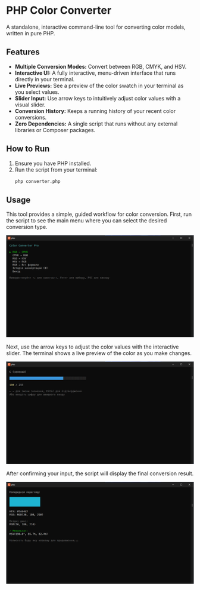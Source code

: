 # PHP Color Converter

A standalone, interactive command-line tool for converting color models, written in pure PHP.

## Features

- **Multiple Conversion Modes:** Convert between RGB, CMYK, and HSV.
- **Interactive UI:** A fully interactive, menu-driven interface that runs directly in your terminal.
- **Live Previews:** See a preview of the color swatch in your terminal as you select values.
- **Slider Input:** Use arrow keys to intuitively adjust color values with a visual slider.
- **Conversion History:** Keeps a running history of your recent color conversions.
- **Zero Dependencies:** A single script that runs without any external libraries or Composer packages.

## How to Run

1.  Ensure you have PHP installed.
2.  Run the script from your terminal:
    ```bash
    php converter.php
    ```

## Usage

This tool provides a simple, guided workflow for color conversion. First, run the script to see the main menu where you can select the desired conversion type.

![Main Menu](./images/img_01.png)

Next, use the arrow keys to adjust the color values with the interactive slider. The terminal shows a live preview of the color as you make changes.

![Color Selection with Slider](./images/img_02.png)

After confirming your input, the script will display the final conversion result.

![Conversion Result](./images/img_03.png)
